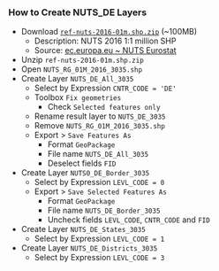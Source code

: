 ### How to Create NUTS_DE Layers

- Download [`ref-nuts-2016-01m.shp.zip`](https://ec.europa.eu/eurostat/cache/GISCO/distribution/v2/nuts/download/ref-nuts-2016-01m.shp.zip) (~100MB)
  - Description: NUTS 2016 1:1 million SHP
  - Source: [ec.europa.eu ~ NUTS Eurostat](https://ec.europa.eu/eurostat/web/gisco/geodata/reference-data/administrative-units-statistical-units/nuts)
- Unzip `ref-nuts-2016-01m.shp.zip`
- Open `NUTS_RG_01M_2016_3035.shp`
- Create Layer `NUTS_DE_All_3035`
  - Select by Expression `CNTR_CODE = 'DE'`
  - Toolbox `Fix geometries`
    - Check `Selected features only`
  - Rename result layer to `NUTS_DE_3035`
  - Remove `NUTS_RG_01M_2016_3035.shp`
  - Export > `Save Features As`
    - Format `GeoPackage`
    - File name `NUTS_DE_All_3035`
    - Deselect fields `FID` 
- Create Layer `NUTS0_DE_Border_3035`
  - Select by Expression `LEVL_CODE = 0`
  - Export > `Save Selected Features As`
    - Format `GeoPackage`
    - File name `NUTS_DE_Border_3035`
    - Uncheck fields `LEVL_CODE`, `CNTR_CODE` and `FID`
- Create Layer `NUTS_DE_States_3035`
  - Select by Expression `LEVL_CODE = 1`
- Create Layer `NUTS_DE_Districts_3035`
  - Select by Expression `LEVL_CODE = 3`
